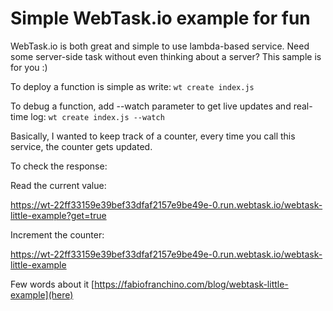# Simple WebTask.io example for fun

WebTask.io is both great and simple to use lambda-based service.
Need some server-side task without even thinking about a server?
This sample is for you :)

To deploy a function is simple as write: `wt create index.js`

To debug a function, add --watch parameter to get live updates and real-time log:
`wt create index.js --watch`

Basically, I wanted to keep track of a counter, every time you call this service, the counter gets updated.

To check the response:

Read the current value:

  https://wt-22ff33159e39bef33dfaf2157e9be49e-0.run.webtask.io/webtask-little-example?get=true

Increment the counter:

  https://wt-22ff33159e39bef33dfaf2157e9be49e-0.run.webtask.io/webtask-little-example

Few words about it [https://fabiofranchino.com/blog/webtask-little-example](here)